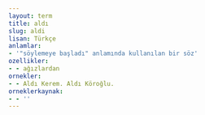 ```yaml
---
layout: term
title: aldı
slug: aldi
lisan: Türkçe
anlamlar:
- '"söylemeye başladı" anlamında kullanılan bir söz'
ozellikler:
- - ağızlardan
ornekler:
- - Aldı Kerem. Aldı Köroğlu.
orneklerkaynak:
- - ''
---
```

